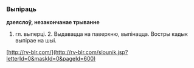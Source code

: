 ### Выпіраць
**дзеяслоў, незакончанае трыванне**

1. гл. выперці. 2. Выдавацца на паверхню, выпінацца. Востры кадык выпірае на шыі.

<a rel="author">[http://rv-blr.com/](http://rv-blr.com/slounik.jsp?letterId=0&maskId=0&pageId=600)</a>
